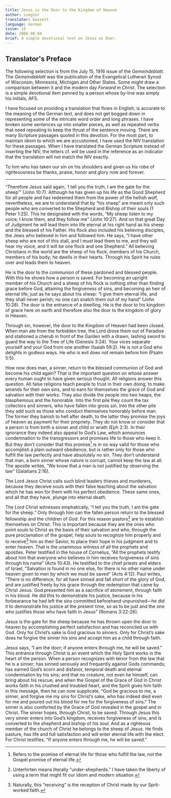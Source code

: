 ```yaml
---
title: Jesus is the Door to the Kingdom of Heaven
author: siegler
translator: bassett
language: German
issue: i5
date: 2006-08-04
brief: A simple devotional text on Jesus as Door.
---
```


## Translator's Preface

The following selection is from the July 15, 1916 issue of the *Gemeindeblatt*. The *Gemeindeblatt* was the publication of the Evangelical Lutheran Synod of Wisconsin, Minnesota, Michigan and Other States. Some might draw a comparison between it and the modern day *Forward in Christ*. The selection is a simple devotional item penned by a person whose by-line was simply his initials, AFS. 

I have focused on providing a translation that flows in English, is accurate to the meaning of the German text, and does not get bogged down in representing some of the intricate word order and long phrases. I have broken some sentences up into smaller pieces, as well as repeated verbs that need repeating to keep the thrust of the sentence moving. There are many Scripture passages quoted in this devotion. For the most part, to maintain idiom to which we are accustomed, I have used the NIV translation for these passages. When I have translated the German Scripture instead of inserting the NIV, the letters cf. will be used in the reference as an indicator that the translation will not match the NIV exactly.

To him who has taken our sin on his shoulders and given us his robe of righteousness be thanks, praise, honor and glory now and forever.

---

“Therefore Jesus said again, ‘I tell you the truth, I am the gate for the sheep’” (John 10:7). Although he has given up his life as the Good Shepherd for all people and has redeemed them from the power of the hellish wolf, nevertheless, we are to understand that by “his sheep” are meant only such people who are converted to the Shepherd and Bishop of their souls (1 Peter 1:25). This he designated with the words, “My sheep listen to my voice; I know them, and they follow me” (John 10:27). And on that great Day of Judgment he will lead them into life eternal at his right hand as his sheep and the blessed of his Father. His flock also included his believing disciples, the Jews who believed in him and followed him. He says, “I have other sheep who are not of this stall, and I must lead them to me, and they will hear my voice, and it will be one flock and one Shepherd.” All believing Christians in the world are the sheep of his flock, members of his Church, members of his body; he dwells in their hearts. Through his Spirit he rules over and leads them to heaven.

He is the door to the communion of these pardoned and blessed people. With this he shows how a person is saved. For becoming an upright member of his Church and a sheep of his flock is nothing other than finding grace before God, attaining the forgiveness of sins, and becoming an heir of eternal life; just as he says about his sheep: “I give them eternal life, and they shall never perish; no one can snatch them out of my hand” (John 10:28). The door is the entrance of a dwelling. He is the door to his kingdom of grace here on earth and therefore also the door to the kingdom of glory in Heaven.

Through sin, however, the door to the Kingdom of Heaven had been closed. When man ate from the forbidden tree, the Lord drove them out of Paradise and stationed a cherub in front of the Garden with a drawn, lashing sword to guard the way to the Tree of Life (Genesis 3:24). Your vices separate yourself and your God from one another (Isaiah 59:2). He is not a God who delights in godless ways. He who is evil does not remain before him (Psalm 5:5).

How now does man, a sinner, return to the blessed communion of God and become his child again? That is the important question on whose answer every human ought to have given serious thought. All religions answer this question. All false religions teach people to trust in their own doing, to make amends for their own sins, and to earn for themselves the grace of God and salvation with their works. They also divide the people into two heaps, the blasphemous and the honorable. Into the first pile they count the tax collectors and sinners, who have fallen into gross sin. Into the other pile they add such as those who conduct themselves honorably before man. The former they banish to hell after death, to the latter they promise the joys of heaven as payment for their propriety. They do not know or consider that a person is from birth a sinner and child or wrath (Eph 2:3). In their ignorance they indeed also appeal to God’s Law, which announces condemnation to the transgressors and promises life to those who keep it. But they don’t consider that this promise[^promise] is in no way valid for those who accomplish a plain outward obedience, but is rather only for those who fulfill the law perfectly and have absolutely no sin. They don’t understand that man, a born sinner whose nature is corrupt, cannot keep the law at all. The apostle writes, “We know that a man is not justified by observing the law” (Galatians 2:16).

[^promise]: Refers to the promise of eternal life for those who fulfill the law, not the Gospel promise of eternal life.

The Lord Jesus Christ calls such blind leaders thieves and murderers, because they deceive souls with their false teaching about the salvation which he has won for them with his perfect obedience. These same ones, and all that they have, plunge into eternal death.

The Lord Christ witnesses emphatically, “I tell you the truth, I am the gate for the sheep.” Only through him can the fallen person return to the blessed fellowship and the children of God. For this reason pastors[^pastors] are to establish themselves on Christ. This is important because they are the ones who point souls to Christ as the basis of their salvation and who, through the pure proclamation of the gospel, help souls to recognize him properly and to receive[^receive] him as their Savior, to place their hope in his judgment and to enter heaven. That is the unanimous witness of all the prophets and apostles. Peter testified in the house of Cornelius, “All the prophets testify about him that everyone who believes in him receives forgiveness of sins through his name” (Acts 10:43). He testified to the chief priests and elders of Israel, “Salvation is found in no one else, for there is no other name under heaven given to men by which we must be saved” (Acts 4:12). Paul writes, “There is no difference, for all have sinned and fall short of the glory of God, and are justified freely by his grace through the redemption that came by Christ Jesus. God presented him as a sacrifice of atonement, through faith in his blood. He did this to demonstrate his justice, because in his forbearance he had left the sins committed beforehand unpunished—he did it to demonstrate his justice at the present time, so as to be just and the one who justifies those who have faith in Jesus” (Romans 3:22-26).

[^pastors]: Unterhirten means literally “under-shepherds.” I have taken the liberty of using a term that might fit our idiom and modern situation.
[^receive]: Naturally, this “receiving” is the reception of Christ made by our Sprit-worked faith.

Jesus is the gate for the sheep because he has thrown open the door to heaven by accomplishing perfect satisfaction and has reconciled us with God. Only for Christ’s sake is God gracious to sinners. Only for Christ’s sake does he forgive the sinner his sins and accept him as a child through faith.

Jesus says, “I am the door; if anyone enters through me, he will be saved.” This entrance through Christ is an event which the Holy Spirit works in the heart of the person. When a person recognizes with terror from the law that he is a sinner; has sinned seriously and frequently against Gods commands; has earned God’s scorn and disfavor, temporal death and eternal condemnation by his sins; and that no creature, not even he himself, can bring about his rescue; and when the Gospel of the Grace of God in Christ works faith in his crushed and troubled heart, and the Spirit gives him faith in this message, then he can now supplicate, “God be gracious to me, a sinner, and forgive me my sins for Christ’s sake, who has indeed died even for me and poured out his blood for me for the forgiveness of sins.” The sinner is also comforted by the Grace of God revealed in the gospel and in Christ. The sinner hopes, through Christ, to be saved. Through Jesus this very sinner enters into God’s kingdom, receives forgiveness of sins, and is converted to the shepherd and bishop of his soul. And as a righteous member of the church of Christ he belongs to the sheep of Jesus. He finds pasture, has life and full satisfaction and will enter eternal life with the elect. For Christ testifies, “If anyone enters through me, he will be saved.”